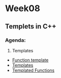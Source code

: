 # Week08

## Templets in C++

### Agenda:
1) Templates
* <a href="http://en.cppreference.com/w/cpp/language/function_template">Function template</a><br/>
* <a href="http://www.cplusplus.com/doc/oldtutorial/templates/">Templates</a><br/>
* <a href="http://www.cprogramming.com/tutorial/templated_functions.html">Templated Functions</a><br/>
